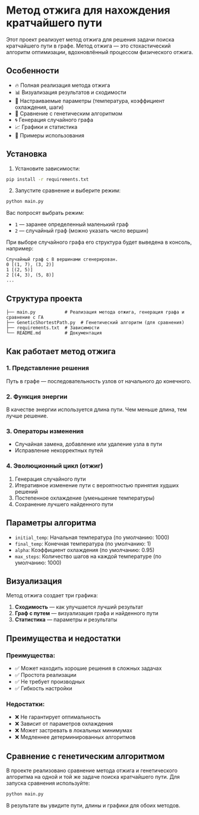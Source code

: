 # Метод отжига для нахождения кратчайшего пути

Этот проект реализует метод отжига для решения задачи поиска кратчайшего пути в графе. Метод отжига — это стохастический алгоритм оптимизации, вдохновлённый процессом физического отжига.

## Особенности

- 🔥 Полная реализация метода отжига
- 📊 Визуализация результатов и сходимости
- 🔧 Настраиваемые параметры (температура, коэффициент охлаждения, шаги)
- 🎯 Сравнение с генетическим алгоритмом
- 🌀 Генерация случайного графа
- 📈 Графики и статистика
- 🧪 Примеры использования

## Установка

1. Установите зависимости:

```bash
pip install -r requirements.txt
```

2. Запустите сравнение и выберите режим:

```bash
python main.py
```

Вас попросят выбрать режим:

- `1` — заранее определенный маленький граф
- `2` — случайный граф (можно указать число вершин)

При выборе случайного графа его структура будет выведена в консоль, например:

```
Случайный граф с 8 вершинами сгенерирован.
0 [(1, 7), (3, 2)]
1 [(2, 5)]
2 [(4, 3), (5, 8)]
...
```

## Структура проекта

```
├── main.py           # Реализация метода отжига, генерация графа и сравнение с ГА
├── GeneticShortestPath.py  # Генетический алгоритм (для сравнения)
├── requirements.txt  # Зависимости
└── README.md         # Документация
```

## Как работает метод отжига

### 1. Представление решения

Путь в графе — последовательность узлов от начального до конечного.

### 2. Функция энергии

В качестве энергии используется длина пути. Чем меньше длина, тем лучше решение.

### 3. Операторы изменения

- Случайная замена, добавление или удаление узла в пути
- Исправление некорректных путей

### 4. Эволюционный цикл (отжиг)

1. Генерация случайного пути
2. Итеративное изменение пути с вероятностью принятия худших решений
3. Постепенное охлаждение (уменьшение температуры)
4. Сохранение лучшего найденного пути

## Параметры алгоритма

- `initial_temp`: Начальная температура (по умолчанию: 1000)
- `final_temp`: Конечная температура (по умолчанию: 1)
- `alpha`: Коэффициент охлаждения (по умолчанию: 0.95)
- `max_steps`: Количество шагов на каждой температуре (по умолчанию: 1000)

## Визуализация

Метод отжига создает три графика:

1. **Сходимость** — как улучшается лучший результат
2. **Граф с путем** — визуализация графа и найденного пути
3. **Статистика** — параметры и результаты

## Преимущества и недостатки

### Преимущества:

- ✅ Может находить хорошие решения в сложных задачах
- ✅ Простота реализации
- ✅ Не требует производных
- ✅ Гибкость настройки

### Недостатки:

- ❌ Не гарантирует оптимальность
- ❌ Зависит от параметров охлаждения
- ❌ Может застревать в локальных минимумах
- ❌ Медленнее детерминированных алгоритмов

## Сравнение с генетическим алгоритмом

В проекте реализовано сравнение метода отжига и генетического алгоритма на одной и той же задаче поиска кратчайшего пути. Для запуска сравнения используйте:

```bash
python main.py
```

В результате вы увидите пути, длины и графики для обоих методов.
